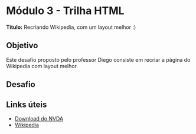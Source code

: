 # Módulo 3 - Trilha HTML

**Título:** Recriando Wikipedia, com um layout melhor :)

## Objetivo
Este desafio proposto pelo professor Diego consiste em recriar a página do Wikipedia com layout melhor. 

## Desafio

## Links úteis
- [Download do NVDA](https://www.nvaccess.org/download/)
- [Wikipedia](https://pt.wikipedia.org/)


